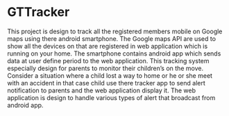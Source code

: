 # GTTracker
This project is design to track all the registered members mobile on Google maps using there android smartphone. The Google maps API are used to show all the devices on that are registered in web application which is running on your home. The smartphone contains android app which sends data at user define period to the web application. This tracking system especially design for parents to monitor their children’s on the move. Consider a situation where a child lost a way to home or he or she meet with an accident in that case child use there tracker app to send alert notification to parents and the web application display it. The web application is design to handle various types of alert that broadcast from android app.
